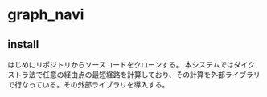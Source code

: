 # graph_navi
## install
はじめにリポジトリからソースコードをクローンする。
本システムではダイクストラ法で任意の経由点の最短経路を計算しており、その計算を外部ライブラリで行なっている。その外部ライブラリを導入する。

